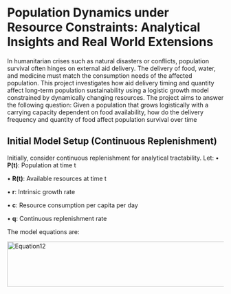 # Population Dynamics under Resource Constraints: Analytical Insights and Real World Extensions
In humanitarian crises such as natural disasters or conflicts, population survival often
 hinges on external aid delivery. The delivery of food, water, and medicine must match
 the consumption needs of the affected population. This project investigates how aid
 delivery timing and quantity affect long-term population sustainability using a logistic
 growth model constrained by dynamically changing resources.
 The project aims to answer the following question: Given a population that grows
 logistically with a carrying capacity dependent on food availability, how do the delivery
 frequency and quantity of food affect population survival over time

## Initial Model Setup (Continuous Replenishment)
Initially, consider continuous replenishment for analytical tractability. Let:
  • **P(t)**: Population at time t
 
  • **R(t)**: Available resources at time t
 
  • **r**: Intrinsic growth rate
 
  • **c**: Resource consumption per capita per day
 
  • **q**: Continuous replenishment rate
 
The model equations are:

<img width="620" height="105" alt="Equation12" src="https://github.com/user-attachments/assets/8b830172-b48d-4061-b2a2-c0c285915863" />
